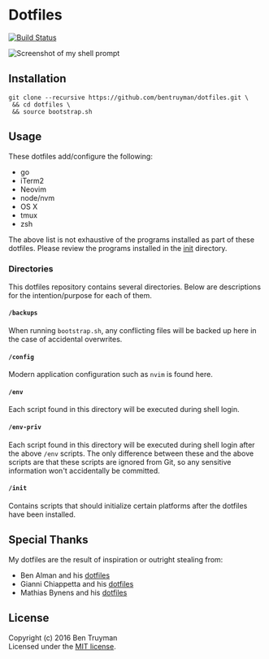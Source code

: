 # Dotfiles

[![Build Status](https://travis-ci.org/bentruyman/dotfiles.svg?branch=master)](https://travis-ci.org/bentruyman/dotfiles)

![Screenshot of my shell prompt](https://cloud.githubusercontent.com/assets/85315/15190505/10d8e504-1765-11e6-9841-afab3d554cf6.png)

## Installation

    git clone --recursive https://github.com/bentruyman/dotfiles.git \
     && cd dotfiles \
     && source bootstrap.sh

## Usage

These dotfiles add/configure the following:

- go
- iTerm2
- Neovim
- node/nvm
- OS X
- tmux
- zsh

The above list is not exhaustive of the programs installed as part of these
dotfiles. Please review the programs installed in the
[init](https://github.com/bentruyman/dotfiles/tree/master/init) directory.

### Directories

This dotfiles repository contains several directories. Below are
descriptions for the intention/purpose for each of them.

#### `/backups`

When running `bootstrap.sh`, any conflicting files will be backed up here in
the case of accidental overwrites.

#### `/config`

Modern application configuration such as `nvim` is found here.

#### `/env`

Each script found in this directory will be executed during shell login.

#### `/env-priv`

Each script found in this directory will be executed during shell login after
the above `/env` scripts. The only difference between these and the above
scripts are that these scripts are ignored from Git, so any sensitive
information won't accidentally be committed.

#### `/init`

Contains scripts that should initialize certain platforms after the dotfiles
have been installed.

## Special Thanks

My dotfiles are the result of inspiration or outright stealing from:

* Ben Alman and his [dotfiles](https://github.com/cowboy/dotfiles)
* Gianni Chiappetta and his [dotfiles](https://github.com/gf3/dotfiles)
* Mathias Bynens and his [dotfiles](https://github.com/mathiasbynens/dotfiles)

## License

Copyright (c) 2016 Ben Truyman<br>
Licensed under the [MIT license](https://github.com/bentruyman/dotfiles/blob/master/LICENSE-MIT).

